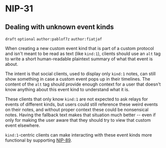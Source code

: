NIP-31
======

Dealing with unknown event kinds
--------------------------------

`draft` `optional` `author:pablof7z` `author:fiatjaf`

When creating a new custom event kind that is part of a custom protocol and isn't meant to be read as text (like `kind:1`), clients should use an `alt` tag to write a short human-readable plaintext summary of what that event is about.

The intent is that social clients, used to display only `kind:1` notes, can still show something in case a custom event pops up in their timelines. The content of the `alt` tag should provide enough context for a user that doesn't know anything about this event kind to understand what it is.

These clients that only know `kind:1` are not expected to ask relays for events of different kinds, but users could still reference these weird events on their notes, and without proper context these could be nonsensical notes. Having the fallback text makes that situation much better -- even if only for making the user aware that they should try to view that custom event elsewhere.

`kind:1`-centric clients can make interacting with these event kinds more functional by supporting [NIP-89](https://github.com/nostr-protocol/nips/blob/master/89.md).

